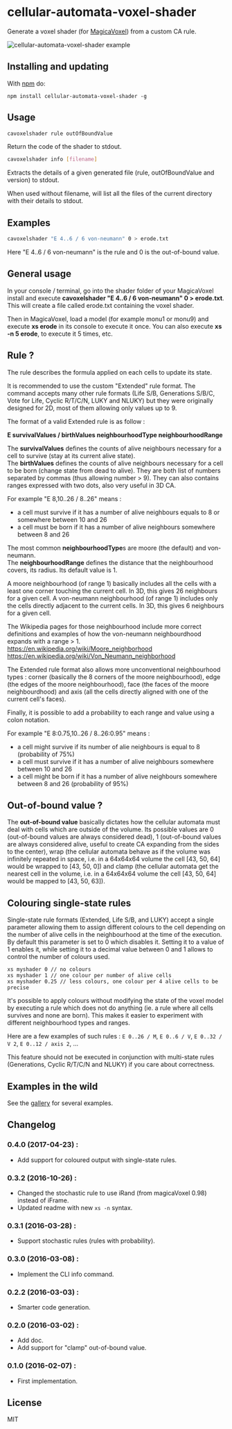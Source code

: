 # cellular-automata-voxel-shader

Generate a voxel shader (for [MagicaVoxel](https://ephtracy.github.io/)) from a custom CA rule.

![cellular-automata-voxel-shader example](https://github.com/kchapelier/cellular-automata-voxel-shader/raw/master/images/voxel-shader1.png "")

## Installing and updating

With [npm](http://npmjs.org) do:

```
npm install cellular-automata-voxel-shader -g
```

## Usage

```bash
cavoxelshader rule outOfBoundValue
```

Return the code of the shader to stdout.

```bash
cavoxelshader info [filename]
```

Extracts the details of a given generated file (rule, outOfBoundValue and version) to stdout.

When used without filename, will list all the files of the current directory with their details to stdout.

## Examples

```bash
cavoxelshader "E 4..6 / 6 von-neumann" 0 > erode.txt
```

Here "E 4..6 / 6 von-neumann" is the rule and 0 is the out-of-bound value.


## General usage

In your console / terminal, go into the shader folder of your MagicaVoxel install and execute **cavoxelshader "E 4..6 / 6 von-neumann" 0 > erode.txt**. This will create a file called erode.txt containing the voxel shader.

Then in MagicaVoxel, load a model (for example monu1 or monu9) and execute **xs erode** in its console to execute it once. You can also execute **xs -n 5 erode**, to execute it 5 times, etc.


## Rule ?

The rule describes the formula applied on each cells to update its state.

It is recommended to use the custom "Extended" rule format. The command accepts many other rule formats (Life S/B, Generations S/B/C, Vote for Life, Cyclic R/T/C/N, LUKY and NLUKY) but they were originally designed for 2D, most of them allowing only values up to 9.

The format of a valid Extended rule is as follow :

**E survivalValues / birthValues neighbourhoodType neighbourhoodRange**

The **survivalValues** defines the counts of alive neighbours necessary for a cell to survive (stay at its current alive state).<br />
The **birthValues** defines the counts of alive neighbours necessary for a cell to be born (change state from dead to alive).
They are both list of numbers separated by commas (thus allowing number > 9). They can also contains ranges expressed with two dots, also very useful in 3D CA.

For example "E 8,10..26 / 8..26" means :

* a cell must survive if it has a number of alive neighbours equals to 8 or somewhere between 10 and 26
* a cell must be born if it has a number of alive neighbours somewhere between 8 and 26

The most common **neighbourhoodType**s are moore (the default) and von-neumann.<br />
The **neighbourhoodRange** defines the distance that the neighbourhood covers, its radius. Its default value is 1.

A moore neighbourhood (of range 1) basically includes all the cells with a least one corner touching the current cell. In 3D, this gives 26 neighbours for a given cell. A von-neumann neighbourhood (of range 1) includes only the cells directly adjacent to the current cells. In 3D, this gives 6 neighbours for a given cell.

The Wikipedia pages for those neighbourhood include more correct definitions and examples of how the von-neumann neighbourdhood expands with a range > 1. https://en.wikipedia.org/wiki/Moore_neighborhood  https://en.wikipedia.org/wiki/Von_Neumann_neighborhood

The Extended rule format also allows more unconventional neighbourhood types : corner (basically the 8 corners of the moore neighbourhood), edge (the edges of the moore neighbourhood), face (the faces of the moore neighbourdhood) and axis (all the cells directly aligned with one of the current cell's faces).

Finally, it is possible to add a probability to each range and value using a colon notation.

For example "E 8:0.75,10..26 / 8..26:0.95" means :

* a cell might survive if its number of alie neighbours is equal to 8 (probability of 75%)
* a cell must survive if it has a number of alive neighbours somewhere between 10 and 26
* a cell might be born if it has a number of alive neighbours somewhere between 8 and 26 (probability of 95%)


## Out-of-bound value ?

The **out-of-bound value** basically dictates how the cellular automata must deal with cells which are outside of the volume. Its possible values are 0 (out-of-bound values are always considered dead), 1 (out-of-bound values are always considered alive, useful to create CA expanding from the sides to the center), wrap (the cellular automata behave as if the volume was infinitely repeated in space, i.e. in a 64x64x64 volume the cell [43, 50, 64] would be wrapped to [43, 50, 0]) and clamp (the cellular automata get the nearest cell in the volume, i.e. in a 64x64x64 volume the cell [43, 50, 64] would be mapped to [43, 50, 63]).


## Colouring single-state rules

Single-state rule formats (Extended, Life S/B, and LUKY) accept a single parameter allowing them to assign different colours to the cell depending on the number of alive cells in the neighbourhood at the time of the execution. By default this parameter is set to 0 which disables it. Setting it to a value of 1 enables it, while setting it to a decimal value between 0 and 1 allows to control the number of colours used.

```
xs myshader 0 // no colours
xs myshader 1 // one colour per number of alive cells
xs myshader 0.25 // less colours, one colour per 4 alive cells to be precise
```

It's possible to apply colours without modifying the state of the voxel model by executing a rule which does not do anything (ie. a rule where all cells survives and none are born). This makes it easier to experiment with different neighbourhood types and ranges.

Here are a few examples of such rules : `E 0..26 / M`, `E 0..6 / V`, `E 0..32 / V 2`, `E 0..12 / axis 2`, ...

This feature should not be executed in conjunction with multi-state rules (Generations, Cyclic R/T/C/N and NLUKY) if you care about correctness.


## Examples in the wild

See the [gallery](https://github.com/kchapelier/cellular-automata-voxel-shader/blob/master/GALLERY.md) for several examples.


## Changelog

### 0.4.0 (2017-04-23) :

* Add support for coloured output with single-state rules.

### 0.3.2 (2016-10-26) :

* Changed the stochastic rule to use iRand (from magicaVoxel 0.98) instead of iFrame.
* Updated readme with new `xs -n` syntax.

### 0.3.1 (2016-03-28) :

* Support stochastic rules (rules with probability).

### 0.3.0 (2016-03-08) :

* Implement the CLI info command.

### 0.2.2 (2016-03-03) :

* Smarter code generation.

### 0.2.0 (2016-03-02) :

* Add doc.
* Add support for "clamp" out-of-bound value.

### 0.1.0 (2016-02-07) :

* First implementation.


## License

MIT
